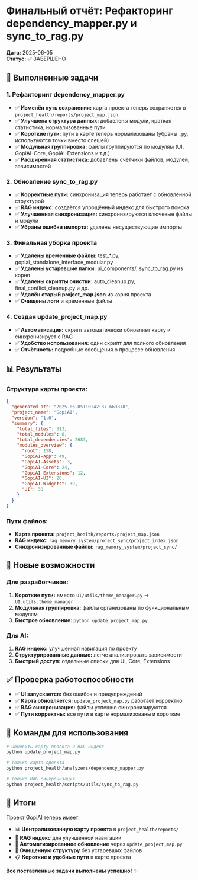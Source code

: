 # Финальный отчёт: Рефакторинг dependency_mapper.py и sync_to_rag.py

**Дата:** 2025-06-05  
**Статус:** ✅ ЗАВЕРШЕНО

## 🎯 Выполненные задачи

### 1. Рефакторинг dependency_mapper.py
- ✅ **Изменён путь сохранения:** карта проекта теперь сохраняется в `project_health/reports/project_map.json`
- ✅ **Улучшена структура данных:** добавлены модули, краткая статистика, нормализованные пути
- ✅ **Короткие пути:** пути в карте теперь нормализованы (убраны `.py`, используются точки вместо слешей)
- ✅ **Модульная группировка:** файлы группируются по модулям (UI, GopiAI-Core, GopiAI-Extensions и т.д.)
- ✅ **Расширенная статистика:** добавлены счётчики файлов, модулей, зависимостей

### 2. Обновление sync_to_rag.py
- ✅ **Корректные пути:** синхронизация теперь работает с обновлённой структурой
- ✅ **RAG индекс:** создаётся упрощённый индекс для быстрого поиска
- ✅ **Улучшенная синхронизация:** синхронизируются ключевые файлы и модули
- ✅ **Убраны ошибки импорта:** удалены несуществующие импорты

### 3. Финальная уборка проекта
- ✅ **Удалены временные файлы:** test_*.py, gopiai_standalone_interface_modular.py
- ✅ **Удалены устаревшие папки:** ui_components/, sync_to_rag.py из корня
- ✅ **Удалены скрипты очистки:** auto_cleanup.py, final_conflict_cleanup.py и др.
- ✅ **Удалён старый project_map.json** из корня проекта
- ✅ **Очищены логи** и временные файлы

### 4. Создан update_project_map.py
- ✅ **Автоматизация:** скрипт автоматически обновляет карту и синхронизирует с RAG
- ✅ **Удобство использования:** один скрипт для полного обновления
- ✅ **Отчётность:** подробные сообщения о процессе обновления

## 📊 Результаты

### Структура карты проекта:
```json
{
  "generated_at": "2025-06-05T10:42:37.663878",
  "project_name": "GopiAI",
  "version": "1.0",
  "summary": {
    "total_files": 313,
    "total_modules": 8,
    "total_dependencies": 2683,
    "modules_overview": {
      "root": 158,
      "GopiAI-App": 49,
      "GopiAI-Assets": 3,
      "GopiAI-Core": 24,
      "GopiAI-Extensions": 12,
      "GopiAI-UI": 28,
      "GopiAI-Widgets": 39,
      "UI": 30
    }
  }
}
```

### Пути файлов:
- **Карта проекта:** `project_health/reports/project_map.json`
- **RAG индекс:** `rag_memory_system/project_sync/project_index.json`
- **Синхронизированные файлы:** `rag_memory_system/project_sync/`

## 🔧 Новые возможности

### Для разработчиков:
1. **Короткие пути:** вместо `UI/utils/theme_manager.py` → `UI.utils.theme_manager`
2. **Модульная группировка:** файлы организованы по функциональным модулям
3. **Быстрое обновление:** `python update_project_map.py`

### Для AI:
1. **RAG индекс:** улучшенная навигация по проекту
2. **Структурированные данные:** легче анализировать зависимости
3. **Быстрый доступ:** отдельные списки для UI, Core, Extensions

## ✅ Проверка работоспособности

- ✅ **UI запускается:** без ошибок и предупреждений
- ✅ **Карта обновляется:** `update_project_map.py` работает корректно  
- ✅ **RAG синхронизация:** файлы успешно синхронизируются
- ✅ **Пути корректны:** все пути в карте нормализованы и короткие

## 📝 Команды для использования

```bash
# Обновить карту проекта и RAG индекс
python update_project_map.py

# Только карта проекта
python project_health/analyzers/dependency_mapper.py

# Только RAG синхронизация
python project_health/scripts/utils/sync_to_rag.py
```

## 🎉 Итоги

Проект GopiAI теперь имеет:
- 📊 **Централизованную карту проекта** в `project_health/reports/`
- 🧠 **RAG индекс** для улучшенной навигации
- 🔧 **Автоматизированное обновление** через `update_project_map.py`
- 🧹 **Очищенную структуру** без устаревших файлов
- 📋 **Короткие и удобные пути** в карте проекта

**Все поставленные задачи выполнены успешно!** ✨
